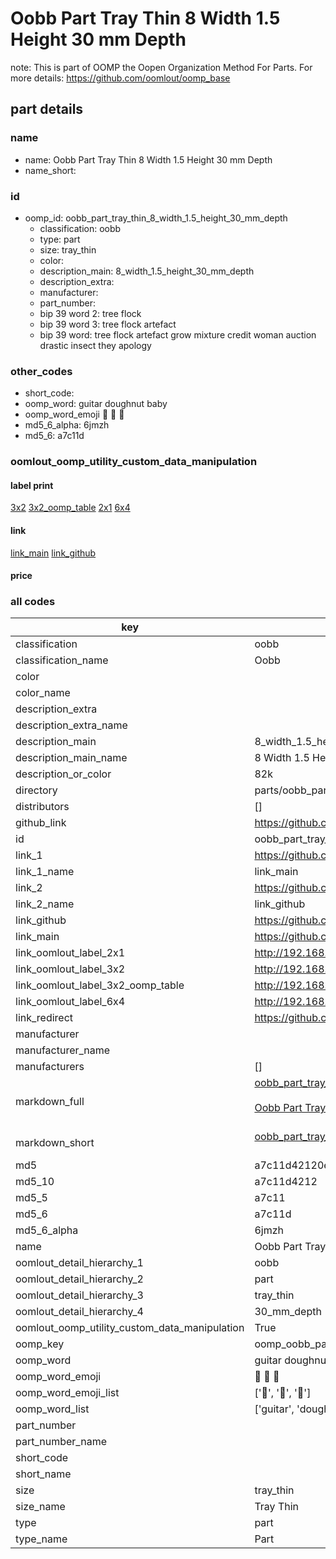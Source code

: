 # Oobb Part Tray Thin 8 Width 1.5 Height 30 mm Depth  

note: This is part of OOMP the Oopen Organization Method For Parts. For more details: https://github.com/oomlout/oomp_base

##  part details
  







### name
* name: Oobb Part Tray Thin 8 Width 1.5 Height 30 mm Depth
* name_short: 
### id
* oomp_id: oobb_part_tray_thin_8_width_1.5_height_30_mm_depth
  * classification: oobb
  * type: part
  * size: tray_thin
  * color: 
  * description_main: 8_width_1.5_height_30_mm_depth
  * description_extra: 
  * manufacturer: 
  * part_number: 
  * bip 39 word 2: tree flock
  * bip 39 word 3: tree flock artefact
  * bip 39 word: tree flock artefact grow mixture credit woman auction drastic insect they apology

### other_codes
* short_code: 
* oomp_word: guitar doughnut baby
* oomp_word_emoji :guitar: :doughnut: :baby:
* md5_6_alpha: 6jmzh
* md5_6: a7c11d






### oomlout_oomp_utility_custom_data_manipulation
#### label print
[3x2](http://192.168.1.245:1112/?label=oomp%206jmzh)
[3x2_oomp_table](http://192.168.1.108:1112/?label=oomp%206jmzh)
[2x1](http://192.168.1.242:1112/?label=oomp%206jmzh)
[6x4](http://192.168.1.55:1112/?label=oomp%206jmzh)    

#### link

[link_main](https://github.com/oomlout/oomlout_oomp_version_1_messy/tree/main/parts/oobb_part_tray_thin_8_width_1.5_height_30_mm_depth) [link_github](https://github.com/oomlout/oomlout_oomp_version_1_messy/tree/main/parts/oobb_part_tray_thin_8_width_1.5_height_30_mm_depth)                             

#### price







### all codes 
| key | value |  
| --- | --- |  
| classification | oobb |  
| classification_name | Oobb |  
| color |  |  
| color_name |  |  
| description_extra |  |  
| description_extra_name |  |  
| description_main | 8_width_1.5_height_30_mm_depth |  
| description_main_name | 8 Width 1.5 Height 30 mm Depth |  
| description_or_color | 82k |  
| directory | parts/oobb_part_tray_thin_8_width_1.5_height_30_mm_depth |  
| distributors | [] |  
| github_link | https://github.com/oomlout/oomlout_oomp_part_src/tree/main/parts/oobb_part_tray_thin_8_width_1.5_height_30_mm_depth |  
| id | oobb_part_tray_thin_8_width_1.5_height_30_mm_depth |  
| link_1 | https://github.com/oomlout/oomlout_oomp_version_1_messy/tree/main/parts/oobb_part_tray_thin_8_width_1.5_height_30_mm_depth |  
| link_1_name | link_main |  
| link_2 | https://github.com/oomlout/oomlout_oomp_version_1_messy/tree/main/parts/oobb_part_tray_thin_8_width_1.5_height_30_mm_depth |  
| link_2_name | link_github |  
| link_github | https://github.com/oomlout/oomlout_oomp_version_1_messy/tree/main/parts/oobb_part_tray_thin_8_width_1.5_height_30_mm_depth |  
| link_main | https://github.com/oomlout/oomlout_oomp_version_1_messy/tree/main/parts/oobb_part_tray_thin_8_width_1.5_height_30_mm_depth |  
| link_oomlout_label_2x1 | http://192.168.1.242:1112/?label=oomp%206jmzh |  
| link_oomlout_label_3x2 | http://192.168.1.245:1112/?label=oomp%206jmzh |  
| link_oomlout_label_3x2_oomp_table | http://192.168.1.108:1112/?label=oomp%206jmzh |  
| link_oomlout_label_6x4 | http://192.168.1.55:1112/?label=oomp%206jmzh |  
| link_redirect | https://github.com/oomlout/oomlout_oomp_version_1_messy/tree/main/parts/oobb_part_tray_thin_8_width_1.5_height_30_mm_depth |  
| manufacturer |  |  
| manufacturer_name |  |  
| manufacturers | [] |  
| markdown_full | [oobb_part_tray_thin_8_width_1.5_height_30_mm_depth](none)<br>[](none)<br>[Oobb Part Tray Thin 8 Width 1.5 Height 30 Mm Depth](none)<br><br> |  
| markdown_short | [oobb_part_tray_thin_8_width_1.5_height_30_mm_depth](none)<br><br> |  
| md5 | a7c11d42120eff9ccc47267019d6573f |  
| md5_10 | a7c11d4212 |  
| md5_5 | a7c11 |  
| md5_6 | a7c11d |  
| md5_6_alpha | 6jmzh |  
| name | Oobb Part Tray Thin 8 Width 1.5 Height 30 mm Depth |  
| oomlout_detail_hierarchy_1 | oobb |  
| oomlout_detail_hierarchy_2 | part |  
| oomlout_detail_hierarchy_3 | tray_thin |  
| oomlout_detail_hierarchy_4 | 30_mm_depth |  
| oomlout_oomp_utility_custom_data_manipulation | True |  
| oomp_key | oomp_oobb_part_tray_thin_8_width_1.5_height_30_mm_depth |  
| oomp_word | guitar doughnut baby |  
| oomp_word_emoji | :guitar: :doughnut: :baby: |  
| oomp_word_emoji_list | [':guitar:', ':doughnut:', ':baby:'] |  
| oomp_word_list | ['guitar', 'doughnut', 'baby'] |  
| part_number |  |  
| part_number_name |  |  
| short_code |  |  
| short_name |  |  
| size | tray_thin |  
| size_name | Tray Thin |  
| type | part |  
| type_name | Part |  

